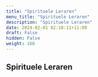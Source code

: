 ```yaml
---
title: "Spirituele Leraren"
menu_title: "Spirituele Leraren"
description: "Spirituele Leraren"
date: 2024-02-01 02:18:11+11:00
draft: False
hidden: False
weight: 160
---
```

## Spirituele Leraren
